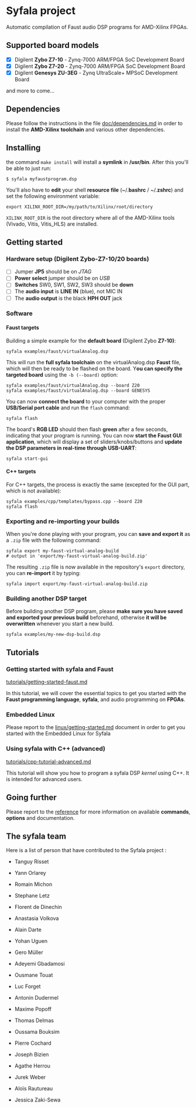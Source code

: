 # Syfala project

Automatic compilation of Faust audio DSP programs for AMD-Xilinx FPGAs.

## Supported board models

- [x] Digilent **Zybo Z7-10** - Zynq-7000 ARM/FPGA SoC Development Board
- [x] Digilent **Zybo Z7-20** - Zynq-7000 ARM/FPGA SoC Development Board
- [x] Digilent **Genesys ZU-3EG** - Zynq UltraScale+ MPSoC Development Board

and more to come...

## Dependencies

Please follow the instructions in the file [doc/dependencies.md](doc/dependencies.md) in order to install the **AMD-Xilinx** **toolchain** and various other dependencies.

## Installing

the command `make install` will install a **symlink** in **/usr/bin**. After this you'll be able to just run: 

`$ syfala myfaustprogram.dsp` 

You'll also have to **edit** your shell **resource** **file** (~/.**bashrc** / ~/.**zshrc**) and set the following environment variable: 

```shell
export XILINX_ROOT_DIR=/my/path/to/Xilinx/root/directory
```

`XILINX_ROOT_DIR` is the root directory where all of the AMD-Xilinx tools (Vivado, Vitis, Vitis_HLS) are installed.

## Getting started

### Hardware setup (Digilent **Zybo-Z7-10/20** boards)

- [ ] Jumper **JP5** should be on *JTAG* 
- [ ] **Power select** jumper should be on *USB*  
- [ ] **Switches** SW0, SW1, SW2, SW3 should be **down**  
- [ ] The **audio input** is **LINE IN** (blue), not MIC IN  
- [ ] The **audio output** is the black **HPH OUT** jack  

### Software

#### Faust targets

Building a simple example for the **default board** (Digilent Zybo **Z7-10)**:

```shell
syfala examples/faust/virtualAnalog.dsp
```

This will run the **full syfala toolchain** on the virtualAnalog.dsp **Faust** file, which will then be ready to be flashed on the board. Y**ou can specify the targeted board** using the `-b (--board)` option:

```shell
syfala examples/faust/virtualAnalog.dsp --board Z20
syfala examples/faust/virtualAnalog.dsp --board GENESYS
```

You can now **connect the board** to your computer with the proper **USB/Serial port cable** and run the `flash` command:

```shell
syfala flash
```

The board's **RGB LED** should then flash **green** after a few seconds, indicating that your program is running. You can now **start the Faust GUI application**, which will display a set of sliders/knobs/buttons and **update the DSP parameters in real-time through USB-UART**:

```shell
syfala start-gui
```

#### C++ targets

For C++ targets, the process is exactly the same (excepted for the GUI part, which is not available):

```shell
syfala examples/cpp/templates/bypass.cpp --board Z20
syfala flash
```

### Exporting and re-importing your builds

When you're done playing with your program, you can **save and export it** as a `.zip` file with the following command:

```shell
syfala export my-faust-virtual-analog-build
# output in 'export/my-faust-virtual-analog-build.zip'
```

The resulting `.zip` file is now available in the repository's `export` directory, you can **re-import** it by typing:

```shell
syfala import export/my-faust-virtual-analog-build.zip
```

### Building another DSP target

Before building another DSP program, please **make sure you have saved and exported your previous build** beforehand, otherwise **it will be overwritten** whenever you start a new build. 

```shell
syfala examples/my-new-dsp-build.dsp
```

## Tutorials

### Getting started with syfala and Faust

[tutorials/getting-started-faust.md](doc/tutorials/getting-started-faust.md)

In this tutorial, we will cover the essential topics to get you started with the **Faust programming language**, **syfala**, and audio programming on **FPGAs**. 

### Embedded Linux

Please report to the [linux/getting-started.md](doc/tutorials/linux/getting-started.md) document in order to get you started with the Embedded Linux for Syfala

### Using syfala with C++ (advanced)

[tutorials/cpp-tutorial-advanced.md](doc/tutorials/cpp-tutorial-advanced.md)

This tutorial will show you how to program a syfala DSP *kernel* using C++. It is intended for advanced users.

## Going further

Please report to the [reference](doc/reference.md) for more information on available **commands**, **options** and documentation.

## The syfala team

Here is a list of person that have contributed to the Syfala project :

- Tanguy Risset

- Yann Orlarey 
- Romain Michon
- Stephane Letz
- Florent de Dinechin
- Anastasia Volkova
- Alain Darte
- Yohan Uguen
- Gero Müller
- Adeyemi Gbadamosi
- Ousmane Touat
- Luc Forget
- Antonin Dudermel
- Maxime Popoff
- Thomas Delmas
- Oussama Bouksim
- Pierre Cochard
- Joseph Bizien
- Agathe Herrou
- Jurek Weber
- Aloïs Rautureau
- Jessica Zaki-Sewa
